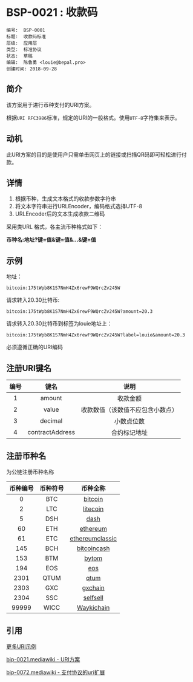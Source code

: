 # BSP-0021 : 收款码

```
编号:  BSP-0001
标题:  收款码标准
层级:  应用层
类型:  标准协议
状态:  草稿
编辑:  陈鲁勇 <louie@bepal.pro>
创建时间: 2018-09-28
```

## 简介

该方案用于进行币种支付的URI方案。

根据`URI RFC3986`标准，规定的URI的一般格式。使用`UTF-8`字符集来表示。

## 动机

此URI方案的目的是使用户只需单击网页上的链接或扫描QR码即可轻松进行付款。

## 详情

1. 根据币种，生成文本格式的收款参数字符串
2. 将文本字符串进行URLEncoder，编码格式选择UTF-8
3. URLEncoder后的文本生成收款二维码

采用类URL 格式，各主流币种格式如下：


**币种名:地址?键=值&键=值&...&键=值**

## 示例

地址：
```
bitcoin:175tWpb8K1S7NmH4Zx6rewF9WQrcZv245W
```

请求转入20.30比特币:

```
bitcoin:175tWpb8K1S7NmH4Zx6rewF9WQrcZv245W?amount=20.3
```

请求转入20.30比特币到标签为louie地址上：

```
bitcoin:175tWpb8K1S7NmH4Zx6rewF9WQrcZv245W?label=louie&amount=20.3
```

必须遵循正确的URI编码


## 注册URI键名

|  编号 | 键名  | 说明  |
| :---: | :---: | :---: |
| 1 | amount | 收款金额 |
| 2 | value | 收款数值（该数值不应包含小数点） |
| 3 | decimal | 小数点位数 |
| 4 | contractAddress | 合约标记地址 |

## 注册币种名

为公链注册币种名称

|  币种编号 | 币种符号  | 币种全称  |
| :---: | :---: | :---: |
|  0 |  BTC | [bitcoin](https://bitcoin.org/) |
|  2 |  LTC | [litecoin](https://litecoin.org/) |
|  5 |  DSH | [dash](https://www.dash.org/) |
|  60 |  ETH | [ethereum](https://ethereum.org/) |
|  61 |  ETC | [ethereumclassic](https://ethereumclassic.github.io/) |
|  145 |  BCH | [bitcoincash](https://www.bitcoincash.org/) |
|  153 |  BTM | [bytom](https://bytom.io/) |
|  194 |  EOS | [eos](https://eos.io/) |
|  2301 |  QTUM | [qtum](https://qtum.org/) |
|  2303 |  GXC | [gxchain](https://www.gxb.io/) |
|  2304 |  SSC | [selfsell](https://www.selfsell.com/) |
|  99999 |  WICC | [Waykichain](https://www.waykichain.com/) |



## 引用

[更多URI示例](example-extension_cn.md) 

[bip-0021.mediawiki - URI方案](https://github.com/bitcoin/bips/blob/master/bip-0021.mediawiki) 

[bip-0072.mediawiki - 支付协议的uri扩展](https://github.com/bitcoin/bips/blob/master/bip-0072.mediawiki) 











